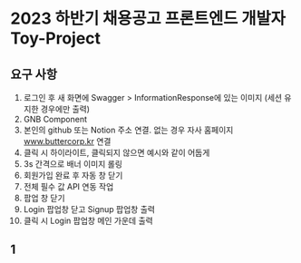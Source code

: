 # 2023 하반기 채용공고 프론트엔드 개발자 Toy-Project

## 요구 사항

1. 로그인 후 새 화면에 Swagger > InformationResponse에 있는 이미지  (세션 유지한 경우에만 출력)
2. GNB Component
3. 본인의 github 또는 Notion 주소 연결. 없는 경우 자사 홈페이지 www.buttercorp.kr 연결
4. 클릭 시 하이라이트, 클릭되지 않으면 예시와 같이 어둡게
5. 3s 간격으로 배너 이미지 롤링
6. 회원가입 완료 후 자동 창 닫기
7. 전체 필수 값 API 연동 작업
8. 팝업 창 닫기
9. Login 팝업창 닫고 Signup 팝업창 출력
10. 클릭 시 Login 팝업창 메인 가운데 출력

## 1
